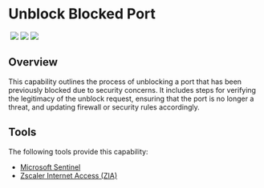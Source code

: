 # Unblock Blocked Port
&nbsp;![](https://img.shields.io/badge/ID-C5104-blue)&nbsp;![](https://img.shields.io/badge/Phase-Recovery_%28P0005%29-blue)&nbsp;![](https://img.shields.io/badge/Category-Network-blue)
## Overview
This capability outlines the process of unblocking a port that has been previously blocked due to security concerns. It includes steps for verifying the legitimacy of the unblock request, ensuring that the port is no longer a threat, and updating firewall or security rules accordingly.

## Tools
The following tools provide this capability:

- [Microsoft Sentinel](../tool/ms-sentinel/C5104.md)
- [Zscaler Internet Access (ZIA)](../tool/zscaler-zia/C5104.md)